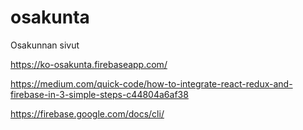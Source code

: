 # osakunta
Osakunnan sivut

https://ko-osakunta.firebaseapp.com/

https://medium.com/quick-code/how-to-integrate-react-redux-and-firebase-in-3-simple-steps-c44804a6af38

https://firebase.google.com/docs/cli/
